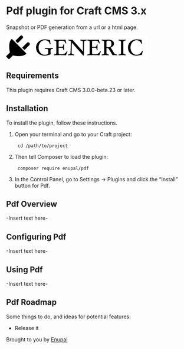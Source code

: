# Pdf plugin for Craft CMS 3.x

Snapshot or PDF generation from a url or a html page.

![Screenshot](resources/img/plugin-logo.png)

## Requirements

This plugin requires Craft CMS 3.0.0-beta.23 or later.

## Installation

To install the plugin, follow these instructions.

1. Open your terminal and go to your Craft project:

        cd /path/to/project

2. Then tell Composer to load the plugin:

        composer require enupal/pdf

3. In the Control Panel, go to Settings → Plugins and click the “Install” button for Pdf.

## Pdf Overview

-Insert text here-

## Configuring Pdf

-Insert text here-

## Using Pdf

-Insert text here-

## Pdf Roadmap

Some things to do, and ideas for potential features:

* Release it

Brought to you by [Enupal](https://enupal.com)
